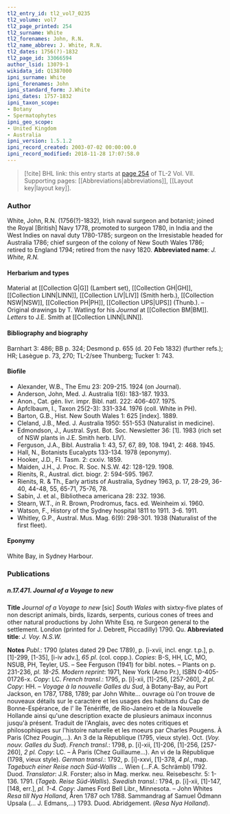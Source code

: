 ```yaml
---
tl2_entry_id: tl2_vol7_0235
tl2_volume: vol7
tl2_page_printed: 254
tl2_surname: White
tl2_forenames: John, R.N.
tl2_name_abbrev: J. White, R.N.
tl2_dates: 1756(?)-1832
tl2_page_id: 33066594
author_lsid: 13079-1
wikidata_id: Q1387000
ipni_surname: White
ipni_forenames: John
ipni_standard_form: J.White
ipni_dates: 1757-1832
ipni_taxon_scope: 
- Botany
- Spermatophytes
ipni_geo_scope: 
- United Kingdom
- Australia
ipni_version: 1.5.1.2
ipni_record_created: 2003-07-02 00:00:00.0
ipni_record_modified: 2018-11-28 17:07:58.0
---
```



> [!cite] BHL link: this entry starts at [page 254](https://www.biodiversitylibrary.org/page/33066594) of TL-2 Vol. VII.
> Supporting pages: [[Abbreviations|abbreviations]], [[Layout key|layout key]].

### Author

White, John, R.N. (1756(?)-1832), Irish naval surgeon and botanist; joined the Royal \[British\] Navy 1778, promoted to surgeon 1780, in India and the West Indies on naval duty 1780-1785; surgeon on the Irresistable headed for Australia 1786; chief surgeon of the colony of New South Wales 1786; retired to England 1794; retired from the navy 1820. 
**Abbreviated name**: *J. White, R.N.*

#### Herbarium and types

Material at [[Collection G|G]] (Lambert set), [[Collection GH|GH]], [[Collection LINN|LINN]], [[Collection LIV|LIV]] (Smith herb.), [[Collection NSW|NSW]], [[Collection PH|PH]], [[Collection UPS|UPS]] (Thunb.). – Original drawings by T. Watling for his *Journal* at [[Collection BM|BM]]. *Letters* to J.E. Smith at [[Collection LINN|LINN]].

#### Bibliography and biography

Barnhart 3: 486; BB p. 324; Desmond p. 655 (d. 20 Feb 1832) (further refs.); HR; Lasègue p. 73, 270; TL-2/see Thunberg; Tucker 1: 743.

#### Biofile

- Alexander, W.B., The Emu 23: 209-215. 1924 (on Journal).
- Anderson, John, Med. J. Australia 1(6): 183-187. 1933.
- Anon., Cat. gén. livr. impr. Bibl. natl. 222: 406-407. 1975.
- Apfclbaum, I., Taxon 25(2-3): 331-334. 1976 (coll. White in PH).
- Barton, G.B., Hist. New South Wales 1: 625 \[index\]. 1889.
- Cleland, J.B., Med. J. Australia 1950: 551-553 (Naturalist in medicine).
- Edmondson, J., Austral. Syst. Bot. Soc. Newsletter 36: \[1\]. 1983 (rich set of NSW plants in J.E. Smith herb. LIV).
- Ferguson, J.A., Bibl. Australia 1: 43, 57, 67, 89, 108. 1941, 2: 468. 1945.
- Hall, N., Botanists Eucalypts 133-134. 1978 (eponymy).
- Hooker, J.D., Fl. Tasm. 2: cxxiv. 1859.
- Maiden, J.H., J. Proc. R. Soc. N.S.W. 42: 128-129. 1908.
- Rienits, R., Austral. dict. biogr. 2: 594-595. 1967.
- Rienits, R. & Th., Early artists of Australia, Sydney 1963, p. 17, 28-29, 36-40, 44-48, 55, 65-71, 75-76, 78.
- Sabin, J. et al., Bibliotheca americana 28: 232. 1936.
- Stearn, W.T., *in* R. Brown, Prodromus, facs. ed. Weinheim xi. 1960.
- Watson, F., History of the Sydney hospital 1811 to 1911. 3-6. 1911.
- Whitley, G.P., Austral. Mus. Mag. 6(9): 298-301. 1938 (Naturalist of the first fleet).

#### Eponymy

White Bay, in Sydney Harbour.

### Publications

##### n.17.471. Journal of a Voyage to new

**Title**
*Journal of a Voyage to new* \[sic\] *South Wales* with sixtxy-five plates of non descript animals, birds, lizards, serpents, curious cones of trees and other natural productions by John White Esq. re Surgeon general to the settlement. London (printed for J. Debrett, Piccadilly) 1790. Qu.
**Abbreviated title**: *J. Voy. N.S.W.*

**Notes**
*Publ*.: 1790 (plates dated 29 Dec 1789), p. \[i-xvii, incl. engr. t.p.\], p. \[1\]-299, \[1-35\], \[i-iv adv.\], *65 pl*. (col. copp.). *Copies*: B-S, HH, LC, MO, NSUB, PH, Teyler, US. – See Ferguson (1941) for bibl. notes. – Plants on p. 231-236, *pl. 18-25.*
*Modern reprint*: 1971, New York (Arno Pr.), ISBN 0-405-01726-x. *Copy*: LC.
*French transl*.: 1795, p. \[i\]-xii, \[1\]-256, \[257-260\], *2 pl. Copy*: HH. – *Voyage à la nouvelle Galles du Sud*, à Botany-Bay, au Port Jackson, en 1787, 1788, 1789; par John White... ouvrage où l'on trouve de nouveaux détails sur le caractère et les usages des habitans du Cap de Bonne-Espérance, de l' île Ténériffe, de Rio-Janeiro et de la Nouvelle Hollande ainsi qu'une description exacte de plusieurs animaux inconnus jusqu'à présent. Traduit de l'Anglais, avec des notes critiques et philosophiques sur l'histoire naturelle et les moeurs par Charles Pougens. À Paris (Chez Pougin,...). An 3 de la République (1795, vieux style). Oct. (*Voy. nouv. Galles du Sud*).
*French transl*.: 1798, p. \[i\]-xii, \[1\]-206, \[1\]-256, \[257-260\], *2 pl. Copy*: LC. – À Paris (Chez Guillaume...). An vi de la République (1798, vieux style).
*German transl*.: 1792, p. \[i\]-xxvi, \[1\]-378, *4 pl*., map. *Tagebuch einer Reise nach Süd-Wallis* ... Wien (...F.A. Schrämbl) 1792. Duod. *Translator*: J.R. Forster; also in Mag. merkw. neu. Reisebeschr. 5: 1-136. 1791. (*Tageb. Reise Süd-Wallis*).
*Swedish transl*.: 1794, p. \[i\]-xii, \[1\]-147, \[148, err.\], *pl. 1-4. Copy*: James Ford Bell Libr., Minnesota. – John Whites *Resa till Nya Holland*, Åren 1787 och 1788. Sammandrag af Samuel Ödmann Upsala (... J. Edmans,...) 1793. Duod. Abridgement. (*Resa Nya Holland*).

